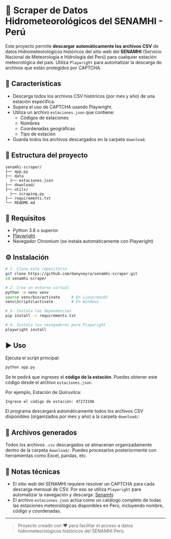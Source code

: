 
# 📡 Scraper de Datos Hidrometeorológicos del SENAMHI - Perú

Este proyecto permite **descargar automáticamente los archivos CSV** de datos Hidrometeorológicos históricos del sitio web del **SENAMHI** (Servicio Nacional de Meteorología e Hidrología del Perú) para cualquier estación meteorológica del país. Utiliza `Playwright` para automatizar la descarga de archivos que están protegidos por CAPTCHA.

## 🚀 Características

- Descarga todos los archivos CSV históricos (por mes y año) de una estación específica.
- Supera el uso de CAPTCHA usando Playwright.
- Utiliza un archivo `estaciones.json` que contiene:
  - Códigos de estaciones
  - Nombres
  - Coordenadas geográficas
  - Tipo de estación
- Guarda todos los archivos descargados en la carpeta `download`.

## 📂 Estructura del proyecto

```
senamhi-scraper/
├── app.py
├── data
  ├── estaciones.json
├── download/
├── utils/
  ├── scraping.py
├── requirements.txt
└── README.md
```

## 🧰 Requisitos

- Python 3.8 o superior
- [Playwright](https://playwright.dev/python/)
- Navegador Chromium (se instala automáticamente con Playwright)

## ⚙️ Instalación

```bash
# 1. Clona este repositorio
git clone https://github.com/danyneyra/senamhi-scraper.git
cd senamhi-scraper

# 2. Crea un entorno virtual
python -m venv venv
source venv/bin/activate     # En Linux/macOS
venv\Scripts\activate        # En Windows

# 3. Instala las dependencias
pip install -r requirements.txt

# 4. Instala los navegadores para Playwright
playwright install
```

## ▶️ Uso

Ejecuta el script principal:

```bash
python app.py
```

Se te pedirá que ingreses el **código de la estación**. Puedes obtener este código desde el archivo `estaciones.json`.

Por ejemplo, Estación de Quiruvilca:

```bash
Ingrese el código de estación: 4727319A
```

El programa descargará automáticamente todos los archivos CSV disponibles (organizados por mes y año) a la carpeta `download/`.

## 📁 Archivos generados

Todos los archivos `.csv` descargados se almacenan organizadamente dentro de la carpeta `download/`. Puedes procesarlos posteriormente con herramientas como Excel, pandas, etc.

## 🧠 Notas técnicas

- El sitio web del SENAMHI requiere resolver un CAPTCHA para cada descarga mensual de CSV. Por eso se utiliza `Playwright` para automatizar la navegación y descarga. [Senamhi](https://www.senamhi.gob.pe/?p=estaciones)
- El archivo `estaciones.json` actúa como un catálogo completo de todas las estaciones meteorológicas disponibles en Perú, incluyendo nombre, código y coordenadas.


---

> Proyecto creado con ❤️ para facilitar el acceso a datos hidrometeorológicos históricos del SENAMHI Perú.
